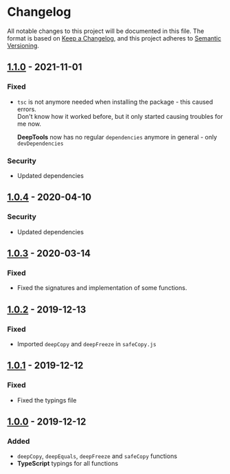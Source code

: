 <!-- markdownlint-disable MD024 -->

# Changelog #

All notable changes to this project will be documented in this file.
The format is based on [Keep a Changelog](https://keepachangelog.com/en/1.0.0/),
and this project adheres to [Semantic Versioning](https://semver.org/spec/v2.0.0.html).

## [1.1.0] - 2021-11-01 ##

[1.1.0]: https://github.com/mfederczuk/deeptools/compare/v1.0.4...v1.1.0

### Fixed ###

* `tsc` is not anymore needed when installing the package - this caused errors.  
  Don't know how it worked before, but it only started causing troubles for me now.

  **DeepTools** now has no regular `dependencies` anymore in general - only `devDependencies`

### Security ###

* Updated dependencies

## [1.0.4] - 2020-04-10 ##

[1.0.4]: https://github.com/mfederczuk/deeptools/compare/v1.0.3...v1.0.4

### Security ###

* Updated dependencies

## [1.0.3] - 2020-03-14 ##

[1.0.3]: https://github.com/mfederczuk/deeptools/compare/v1.0.2...v1.0.3

### Fixed ###

* Fixed the signatures and implementation of some functions.

## [1.0.2] - 2019-12-13 ##

[1.0.2]: https://github.com/mfederczuk/deeptools/compare/v1.0.1...v1.0.2

### Fixed ###

* Imported `deepCopy` and `deepFreeze` in `safeCopy.js`

## [1.0.1] - 2019-12-12 ##

[1.0.1]: https://github.com/mfederczuk/deeptools/compare/v1.0.0...v1.0.1

### Fixed ###

* Fixed the typings file

## [1.0.0] - 2019-12-12 ##

[1.0.0]: https://github.com/mfederczuk/deeptools/releases/tag/v1.0.0

### Added ###

* `deepCopy`, `deepEquals`, `deepFreeze` and `safeCopy` functions
* **TypeScript** typings for all functions

